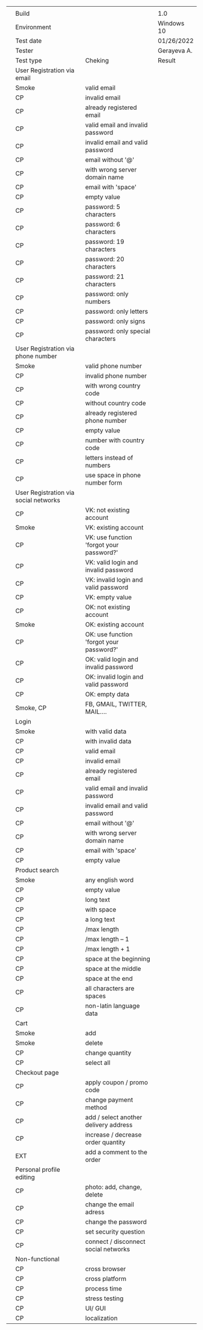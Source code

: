 | | | | |
|-|-|-|-|
| | | | |
| |Build| |1.0|
| |Environment| |Windows 10|
| |Test date| |01/26/2022|
| |Tester| |Gerayeva A.|
| |Test type|Cheking|Result|
| |User Registration via email| | |
| |Smoke|valid email| |
| |CP|invalid email| |
| |CP|already registered email| |
| |CP|valid email and invalid password| |
| |CP|invalid email and valid password| |
| |CP|email without '@'| |
| |CP|with wrong server domain name | |
| |CP|email with 'space'| |
| |CP|empty value| |
| |CP|password: 5 characters| |
| |CP|password: 6 characters| |
| |CP|password: 19 characters| |
| |CP|password: 20 characters| |
| |CP|password: 21 characters| |
| |CP|password: only numbers| |
| |CP|password: only letters| |
| |CP|password: only signs| |
| |CP|password: only special characters| |
| |User Registration via phone number| | |
| |Smoke|valid phone number| |
| |CP|invalid phone number| |
| |CP|with wrong country code| |
| |CP|without country code| |
| |CP|already registered phone number| |
| |CP|empty value| |
| |CP|number with country code| |
| |CP|letters instead of numbers| |
| |CP|use space in phone number form| |
| |User Registration via social networks| | |
| |CP|VK: not existing account| |
| |Smoke|VK: existing account| |
| |CP|VK: use function 'forgot your password?' | |
| |CP|VK: valid login and invalid password| |
| |CP|VK: invalid login and valid password| |
| |CP|VK: empty value| |
| |CP|OK: not existing account| |
| |Smoke|OK: existing account| |
| |CP|OK: use function 'forgot your password?' | |
| |CP|OK: valid login and invalid password| |
| |CP|OK: invalid login and valid password| |
| |CP|OK: empty data| |
| |Smoke, CP|FB, GMAIL, TWITTER, MAIL….| |
| |Login| | |
| |Smoke|with valid data| |
| |CP|with invalid data| |
| |CP|valid email| |
| |CP|invalid email| |
| |CP|already registered email| |
| |CP|valid email and invalid password| |
| |CP|invalid email and valid password| |
| |CP|email without '@'| |
| |CP|with wrong server domain name | |
| |CP|email with 'space'| |
| |CP|empty value| |
| |Product search| | |
| |Smoke|any english word | |
| |CP|empty value| |
| |CP|long text| |
| |CP|with space| |
| |CP| a long text| |
| |CP|/max length| |
| |CP|/max length – 1| |
| |CP|/max length + 1| |
| |CP|space at the beginning| |
| |CP|space at the middle| |
| |CP|space at the end| |
| |CP|all characters are spaces| |
| |CP|non-latin language data | |
| |Cart| | |
| |Smoke|add | |
| |Smoke|delete| |
| |CP|change quantity| |
| |CP|select all | |
| |Checkout page| | |
| |CP|apply coupon / promo code| |
| |CP|change payment method| |
| |CP|add / select another delivery address| |
| |CP|increase / decrease order quantity| |
| |EXT|add a comment to the order| |
| |Personal profile editing | | |
| |CP|photo: add, change, delete| |
| |CP|change the email adress| |
| |CP|change the password| |
| |CP|set security question| |
| |CP|connect / disconnect social networks| |
| |Non-functional | | |
| |CP|cross browser| |
| |CP|cross platform| |
| |CP|process time| |
| |CP|stress testing| |
| |CP|UI/ GUI| |
| |CP|localization| |
